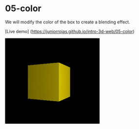 05-color
======
We will modify the color of the box to create a blending effect.

[Live demo] (https://juniorrojas.github.io/intro-3d-web/05-color)

![box-color](readme-media/color-blend.gif)
